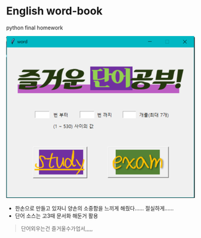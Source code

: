 # English word-book
python final homework


![mainscreenshot](./image/main.png)

* 한손으로 만들고 있자니 양손의 소중함을 느끼게 해줬다...... 절실하게......
* 단어 소스는 고3때 문서화 해둔거 활용

>단어외우는건 즐거울수가업서,,,,,
